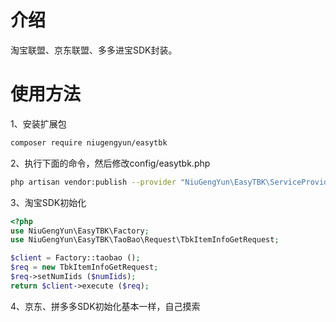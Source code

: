 # 介绍

淘宝联盟、京东联盟、多多进宝SDK封装。

# 使用方法
1、安装扩展包

```bash
composer require niugengyun/easytbk
```


2、执行下面的命令，然后修改config/easytbk.php

```bash
php artisan vendor:publish --provider "NiuGengYun\EasyTBK\ServiceProvider"
```

3、淘宝SDK初始化

```php
<?php
use NiuGengYun\EasyTBK\Factory;
use NiuGengYun\EasyTBK\TaoBao\Request\TbkItemInfoGetRequest;

$client = Factory::taobao ();
$req = new TbkItemInfoGetRequest;
$req->setNumIids ($numIids);
return $client->execute ($req);
```

4、京东、拼多多SDK初始化基本一样，自己摸索
